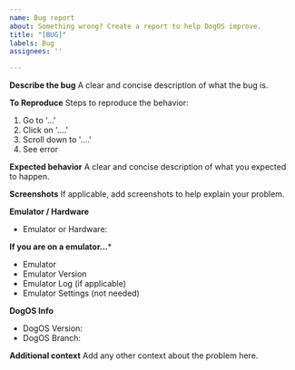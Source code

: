 ```yaml
---
name: Bug report
about: Something wrong? Create a report to help DogOS improve.
title: "[BUG]"
labels: Bug
assignees: ''

---
```


**Describe the bug**
A clear and concise description of what the bug is.

**To Reproduce**
Steps to reproduce the behavior:
1. Go to '...'
2. Click on '....'
3. Scroll down to '....'
4. See error

**Expected behavior**
A clear and concise description of what you expected to happen.

**Screenshots**
If applicable, add screenshots to help explain your problem.

**Emulator / Hardware**
 - Emulator or Hardware: 

**If you are on a emulator...***
- Emulator
- Emulator Version
- Emulator Log (if applicable)
- Emulator Settings (not needed)

**DogOS Info**
- DogOS Version:
- DogOS Branch:

**Additional context**
Add any other context about the problem here.

